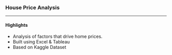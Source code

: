 ### House Price Analysis
<hr />

#### Highlights
 - Analysis of factors that drive home prices.
 - Built using Excel & Tableau
 - Based on Kaggle Dataset
